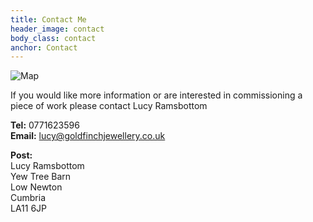 ```yaml
---
title: Contact Me
header_image: contact
body_class: contact
anchor: Contact
---
```


![Map](/images/map.png)

If you would like more information or are interested in commissioning a piece
of work please contact Lucy Ramsbottom

**Tel:** 0771623596  
**Email:** <lucy@goldfinchjewellery.co.uk>

**Post:**  
Lucy Ramsbottom  
Yew Tree Barn  
Low Newton  
Cumbria  
LA11 6JP
